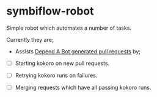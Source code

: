 # symbiflow-robot

Simple robot which automates a number of tasks.

Currently they are;
 - Assists [Depend A Bot generated pull requests]() by;
 - [ ] Starting kokoro on new pull requests.
 - [ ] Retrying kokoro runs on failures.
 - [ ] Merging requests which have all passing kokoro runs.

